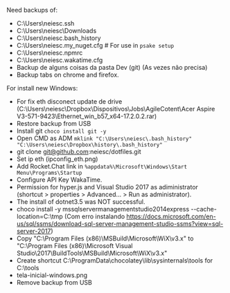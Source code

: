 ﻿Need backups of:

- C:\Users\neiesc\.ssh
- C:\Users\neiesc\Downloads
- C:\Users\neiesc\.bash_history
- C:\Users\neiesc\.my_nuget.cfg # For use in `psake setup`
- C:\Users\neiesc\.npmrc
- C:\Users\neiesc\.wakatime.cfg
- Backup de alguns coisas da pasta Dev (git) (As vezes não precisa)
- Backup tabs on chrome and firefox.

For install new Windows:

- For fix eth disconect update de drive (C:\Users\neiesc\Dropbox\Dispositivos\Jobs\AgileCotent\Acer Aspire V3-571-9423\Ethernet_win_b57_x64-17.2.0.2.rar)
- Restore backup from USB
- Install git `choco install git -y`
- Open CMD as ADM `mklink "C:\Users\neiesc\.bash_history" "C:\Users\neiesc\Dropbox\history\.bash_history"`
- git clone git@github.com:neiesc/dotfiles.git
- Set ip eth (ipconfig_eth.png)
- Add Rocket.Chat link in `%appdata%\Microsoft\Windows\Start Menu\Programs\Startup`
- Configure API Key WakaTime.
- Permission for hyper.js and Visual Studio 2017 as adiministrator (shortcut > properties > Advanced... > Run as administrator).
- The install of dotnet3.5 was NOT successful.
- choco install -y mssqlservermanagementstudio2014express --cache-location=C:\tmp (Com erro instalando https://docs.microsoft.com/en-us/sql/ssms/download-sql-server-management-studio-ssms?view=sql-server-2017)
- Copy "C:\Program Files (x86)\MSBuild\Microsoft\WiX\v3.x" to "C:\Program Files (x86)\Microsoft Visual Studio\2017\BuildTools\MSBuild\Microsoft\WiX\v3.x"
- Create shortcut C:\ProgramData\chocolatey\lib\sysinternals\tools for C:\tools
- tela-inicial-windows.png
- Remove backup from USB